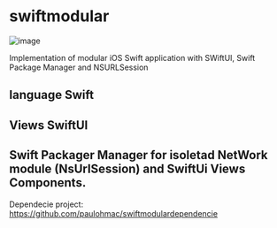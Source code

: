 # swiftmodular
![image](https://github.com/paulohmac/swiftmodular/assets/52679852/0c6007d4-f54b-4f18-a7fd-ed9d87a21f67)


Implementation of modular iOS Swift application with SWiftUI, Swift Package Manager and NSURLSession
## language Swift
## Views SwiftUI
## Swift Packager Manager for isoletad NetWork module (NsUrlSession) and SwiftUi Views Components.

Dependecie project:
https://github.com/paulohmac/swiftmodulardependencie



